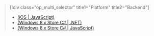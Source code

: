 > [!div class="op_multi_selector" title1="Platform" title2="Backend"]
> 
> * [(iOS | JavaScript)](../articles/mobile-services/mobile-services-javascript-backend-ios-push-notifications-app-users.md)
> * [(Windows 8.x Store C# | .NET)](../articles/mobile-services/mobile-services-dotnet-backend-windows-store-dotnet-push-notifications-app-users.md)
> * [(Windows 8.x Store C# | JavaScript)](../articles/mobile-services/mobile-services-javascript-backend-windows-store-dotnet-push-notifications-app-users.md)
> 
> 

